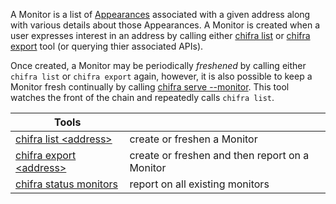A Monitor is a list of [Appearances](/data-model/accounts/#appearance) associated with a given address along with various details about those Appearances. A Monitor is created when a user expresses interest in an address by calling either [chifra list](/docs/chifra/accounts/#chifra-list) or [chifra export](/docs/chifra/accounts/#chifra-export) tool (or querying thier associated APIs).

Once created, a Monitor may be periodically *freshened* by calling either `chifra list` or `chifra export` again, however, it is also possible to keep a Monitor fresh continually by calling [chifra serve --monitor](). This tool watches the front of the chain and repeatedly calls `chifra list`.

| **Tools**                                                          |                                                |
| ------------------------------------------------------------------ | ---------------------------------------------- |
| [chifra list &lt;address&gt;](/docs/chifra/admin/#chifra-status)   | create or freshen a Monitor                    |
| [chifra export &lt;address&gt;](/docs/chifra/admin/#chifra-status) | create or freshen and then report on a Monitor |
| [chifra status monitors](/docs/chifra/admin/#chifra-status)        | report on all existing monitors                |
